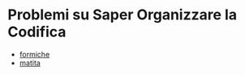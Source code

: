 # Problemi su Saper Organizzare la Codifica

- [formiche](../../problemi/formiche)
- [matita](../../problemi/matita)
